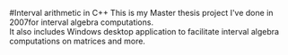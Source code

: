 #Interval arithmetic in C++
This is my Master thesis project I've done in 2007for interval algebra computations.  
It also includes Windows desktop application to facilitate interval algebra computations on matrices and more.

